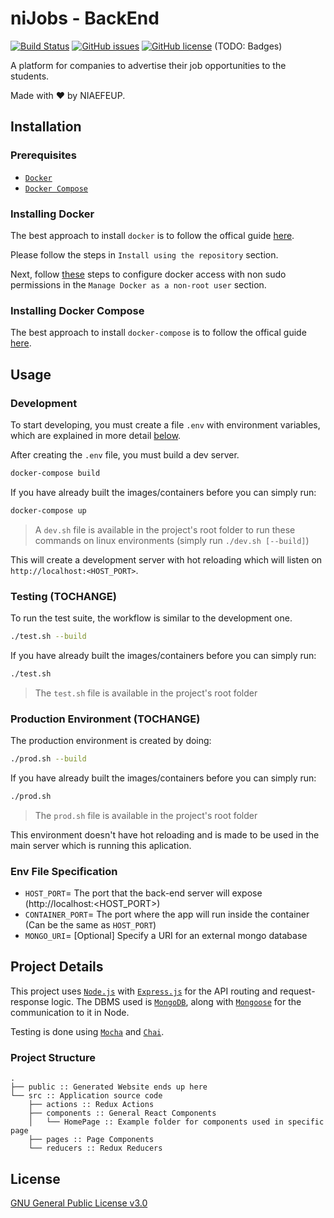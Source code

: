 # niJobs - BackEnd


[![Build Status](https://img.shields.io/travis/NIAEFEUP/nijobs-be/develop.svg?style=for-the-badge)](https://travis-ci.org/NIAEFEUP/nijobs-be)
[![GitHub issues](https://img.shields.io/github/issues/NIAEFEUP/nijobs-be.svg?style=for-the-badge)](https://github.com/NIAEFEUP/nijobs-be/issues)
[![GitHub license](https://img.shields.io/github/license/NIAEFEUP/nijobs-be.svg?style=for-the-badge)](https://github.com/NIAEFEUP/nijobs-be/blob/master/LICENSE)
(TODO: Badges)


A platform for companies to advertise their job opportunities to the students.

Made with ❤️ by NIAEFEUP.

## Installation

### Prerequisites

- [`Docker`](https://www.docker.com)
- [`Docker Compose`](https://www.docker.com)

### Installing Docker

The best approach to install `docker` is to follow the offical guide [here](https://docs.docker.com/install/linux/docker-ce/ubuntu/#install-using-the-repository). 

Please follow the steps in `Install using the repository` section.

Next, follow [these](https://docs.docker.com/install/linux/linux-postinstall/) steps to configure docker access with non sudo permissions in the `Manage Docker as a non-root user` section.

### Installing Docker Compose

The best approach to install `docker-compose` is to follow the offical guide [here](https://docs.docker.com/compose/install/#install-compose). 

## Usage

### Development
To start developing, you must create a file `.env` with environment variables, which are explained in more detail [below](#env-file-specification).

After creating the `.env` file, you must build a dev server.

```bash
docker-compose build
```
If you have already built the images/containers before you can simply run:
```bash
docker-compose up
```

> A `dev.sh` file is available in the project's root folder to run these commands on linux environments (simply run `./dev.sh [--build]`)

This will create a development server with hot reloading which will listen on `http://localhost:<HOST_PORT>`.

### Testing (TOCHANGE)

To run the test suite, the workflow is similar to the development one.

```bash
./test.sh --build 
```
If you have already built the images/containers before you can simply run:

```bash
./test.sh 
```
> The `test.sh` file is available in the project's root folder

### Production Environment (TOCHANGE)

The production environment is created by doing:

```bash
./prod.sh --build 
```
If you have already built the images/containers before you can simply run:

```bash
./prod.sh 
```
> The `prod.sh` file is available in the project's root folder

This environment doesn't have hot reloading and is made to be used in the main server which is running this aplication.

### Env File Specification

- `HOST_PORT`= The port that the back-end server will expose (http://localhost:<HOST_PORT>)
- `CONTAINER_PORT`= The port where the app will run inside the container (Can be the same as `HOST_PORT`)
- `MONGO_URI`= [Optional] Specify a URI for an external mongo database

## Project Details

This project uses [`Node.js`](https://nodejs.org/en/) with [`Express.js`](https://expressjs.com/) for the API routing and request-response logic. The DBMS used is [`MongoDB`](https://www.mongodb.com/), along with [`Mongoose`](https://mongoosejs.com/) for the communication to it in Node.

Testing is done using [`Mocha`](https://mochajs.org/) and [`Chai`](https://www.chaijs.com/).

### Project Structure

```
.
├── public :: Generated Website ends up here
└── src :: Application source code
    ├── actions :: Redux Actions
    ├── components :: General React Components
    │   └── HomePage :: Example folder for components used in specific page
    ├── pages :: Page Components
    └── reducers :: Redux Reducers

```

## License
[GNU General Public License v3.0](https://choosealicense.com/licenses/gpl-3.0/)
